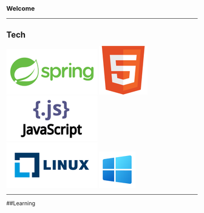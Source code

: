 ### Welcome

___
<h2>Tech </h2>
<div style="flex-direction: row; align-content: center; justify-items: center">
<img src="./assets/vector/spring.svg"/>
<img src="./assets/vector/html.svg" />
<img src="./assets/vector/js.svg" />
</div>

<!-- OS -->

<div style="flex-direction: row; align-content: center; justify-items: center">
<img src="./assets/vector/linux.svg" />
<img src="./assets/vector/windows.svg" />
</div>



___
##Learning

<!--
**elleom/elleom** is a ✨ _special_ ✨ repository because its `README.md` (this file) appears on your GitHub profile.

Here are some ideas to get you started:

- 🔭 I’m currently working on ...
- 🌱 I’m currently learning ...
- 👯 I’m looking to collaborate on ...
- 🤔 I’m looking for help with ...
- 💬 Ask me about ...
- 📫 How to reach me: ...
- 😄 Pronouns: ...
- ⚡ Fun fact: ...
-->
